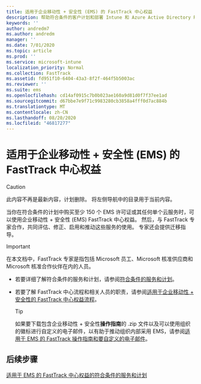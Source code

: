 ```yaml
---
title: 适用于企业移动性 + 安全性 (EMS) 的 FastTrack 中心权益
description: 帮助符合条件的客户计划和部署 Intune 和 Azure Active Directory Premium 的程序
keywords: ''
author: andredm7
ms.author: andredm
manager: ''
ms.date: 7/01/2020
ms.topic: article
ms.prod: ''
ms.service: microsoft-intune
localization_priority: Normal
ms.collection: FastTrack
ms.assetid: fd951f10-6404-43a3-8f2f-464f5b5003ac
ms.reviewer: ''
ms.suite: ems
ms.openlocfilehash: cd14af0915c7b0b023ae160a9d81d0f7f37ee1ad
ms.sourcegitcommit: d67bbe7e9f71c9983280cb3858a4fff0d7ac884b
ms.translationtype: MT
ms.contentlocale: zh-CN
ms.lasthandoff: 08/20/2020
ms.locfileid: "46817277"
---
```

# <a name="fasttrack-center-benefit-for-enterprise-mobility--security-ems"></a>适用于企业移动性 + 安全性 (EMS) 的 FastTrack 中心权益

> [!CAUTION]
> 此内容不再是最新内容，计划删除。 将左侧导航中的目录用于当前内容。


当你在符合条件的计划中购买至少 150 个 EMS 许可证或其任何单个云服务时，可以使用企业移动性 + 安全性 (EMS) FastTrack 中心权益。 然后，与 FastTrack 专家合作，共同评估、修正、启用和推动这些服务的使用。 专家还会提供迁移指导。 

> [!IMPORTANT]
> 在本文档中，FastTrack 专家是指包括 Microsoft 员工、Microsoft 核准供应商和 Microsoft 核准合作伙伴在内的人员。

- 若要详细了解符合条件的服务和计划，请参阅[符合条件的服务和计划](M365-eligible-services-and-plans.md)。

- 若要了解 FastTrack 中心流程和相关人员的职责，请参阅[适用于企业移动性 + 安全性的 FastTrack 中心权益流程](EMS-fasttrack-process.md)。

    > [!TIP]
    > 如果要下载包含企业移动性 + 安全性**操作指南**的 .zip 文件以及可以使用组织的徽标进行自定义的电子邮件，以有助于推动组织内部采用 EMS，请参阅[适用于 EMS 的 FastTrack 操作指南和要自定义的电子邮件](https://gallery.technet.microsoft.com/FastTrack-for-EMS-How-To-f170da4c)。

## <a name="next-steps"></a>后续步骤

[适用于 EMS 的 FastTrack 中心权益的符合条件的服务和计划](M365-eligible-services-and-plans.md)